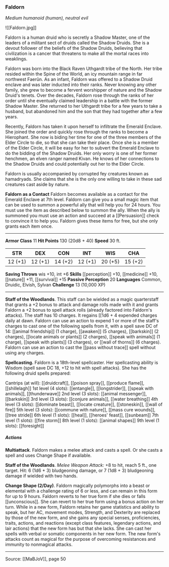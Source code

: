 ### Faldorn
_Medium humanoid (human), neutral evil_

![[Faldorn.jpg]]

Faldorn is a human druid who is secretly a Shadow Master, one of the leaders of a militant sect of druids called the Shadow Druids. She is a devout follower of the beliefs of the Shadow Druids, believing that civilization is a cancer that threatens to make all the mortal races into weaklings.

Faldorn was born into the Black Raven Uthgardt tribe of the North. Her tribe resided within the Spine of the World, an icy mountain range in far northwest Faerûn. As an infant, Faldorn was offered to a Shadow Druid enclave and was later inducted into their ranks. Never knowing any other family, she grew to become a fervent worshipper of nature and the Shadow Druid's tenets. Over the decades, Faldorn rose through the ranks of her order until she eventually claimed leadership in a battle with the former Shadow Master. She returned to her Uthgardt tribe for a few years to take a husband, but abandoned him and the son that they had together after a few years.

Recently, Faldorn has taken it upon herself to infiltrate the Emerald Enclave. She joined the order and quickly rose through the ranks to become a Hierophant. She now is biding her time for one of the three members of the Elder Circle to die, so that she can take their place. Once she is a member of the Elder Circle, it will be easy for her to subvert the Emerald Enclave to do the bidding of the Shadow Druids. Her only worry is one of her former henchmen, an elven ranger named Kivan. He knows of her connections to the Shadow Druids and could potentially out her to the Elder Circle.

Faldorn is usually accompanied by corrupted fey creatures known as hamadryads. She claims that she is the only one willing to take in these sad creatures cast aside by nature.

**Faldorn as a Contact** Faldorn becomes available as a contact for the Emerald Enclave at 7th level. Faldorn can give you a small magic item that can be used to summon a powerful ally that will help you for 24 hours. You must use the item as described below to summon the ally. When the ally is summoned you must use an action and succeed at a [[Persuasion]] check to convince it to help you. Faldorn gives these items for free, but she only grants each item once.






---

**Armor Class** 11
**Hit Points** 130 (20d8 + 40)
**Speed** 30 ft.

| STR     | DEX     | CON     | INT     | WIS     | CHA     |
|---------|---------|---------|---------|---------|---------|
| 12 (+1) | 12 (+1) | 14 (+2) | 12 (+1) | 20 (+5) | 15 (+2) |

**Saving Throws** wis +10, int +6
**Skills** [[perception]] +10, [[medicine]] +10, [[nature]] +11, [[survival]] +15
**Passive Perception** 20
**Languages** Common, Druidic, Elvish, Sylvan
**Challenge** 13 (10,000 XP)

---

**Staff of the Woodlands**. This staff can be wielded as a magic quarterstaff that grants a +2 bonus to attack and damage rolls made with it and grants Faldorn a +2 bonus to spell attack rolls (already factored into Faldorn's attacks). The staff has 10 charges. It regains [[1d6 + 4 expended charges daily at dawn. Faldorn can use an action to expend 1 or more of the staff's charges to cast one of the following spells from it, with a spell save DC of 14: [[animal friendship]] (1 charge), [[awaken]] (5 charges), [[barkskin]] (2 charges), [[locate animals or plants]] (2 charges), [[speak with animals]] (1 charge), [[speak with plants]] (3 charges), or [[wall of thorns]] (6 charges). Faldorn can use an action to cast the [[pass without trace]] spell without using any charges.

**Spellcasting.** Faldorn is a 18th-level spellcaster. Her spellcasting ability is Wisdom (spell save DC 18, +12 to hit with spell attacks). She has the following druid spells prepared:

Cantrips (at will): [[druidcraft]], [[poison spray]], [[produce flame]], [[shillelagh]]
1st level (4 slots): [[entangle]], [[longstrider]], [[speak with animals]], [[thunderwave]]
2nd level (3 slots): [[animal messenger]], [[barkskin]]
3rd level (3 slots): [[conjure animals]], [[water breathing]]
4th level (3 slots): [[dominate beast]], [[locate creature]], [[stoneskin]], [[wall of fire]]
5th level (3 slots): [[commune with nature]], [[mass cure wounds]], [[tree stride]]
6th level (1 slots): [[heal]], [[heroes' feast]], [[sunbeam]]
7th level (1 slots): [[fire storm]]
8th level (1 slots): [[animal shapes]]
9th level (1 slots): [[foresight]]

##### Actions
**Multiattack**. Faldorn makes a melee attack and casts a spell. Or she casts a spell and uses Change Shape if available.

**Staff of the Woodlands**. _Melee Weapon Attack:_ +8 to hit, reach 5 ft., one target. Hit: 6 (1d6 + 3) bludgeoning damage, or 7 (1d8 + 3) bludgeoning damage if wielded with two hands.

**Change Shape (2/Day)**. Faldorn magically polymorphs into a beast or elemental with a challenge rating of 6 or less, and can remain in this form for up to 9 hours. Faldorn reverts to her true form if she dies or falls [[unconscious]]. She can revert to her true form using a bonus action on her turn. While in a new form, Faldorn retains her game statistics and ability to speak, but her AC, movement modes, Strength, and Dexterity are replaced by those of the new form, and she gains any special senses, proficiencies, traits, actions, and reactions (except class features, legendary actions, and lair actions) that the new form has but that she lacks. She can cast her spells with verbal or somatic components in her new form. The new form's attacks count as magical for the purpose of overcoming resistances and immunity to nonmagical attacks.


---

Source: [[MaBJoV]], page 50